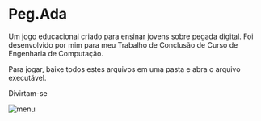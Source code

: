 # Peg.Ada
 Um jogo educacional criado para ensinar jovens sobre pegada digital. Foi desenvolvido por mim para meu Trabalho de Conclusão de Curso de Engenharia de Computação.
 
 Para jogar, baixe todos estes arquivos em uma pasta e abra o arquivo executável.
 
 Divirtam-se

![menu](https://user-images.githubusercontent.com/79283071/229414919-7dae783e-a1b0-42c8-bae3-6b9d170ee567.png)
